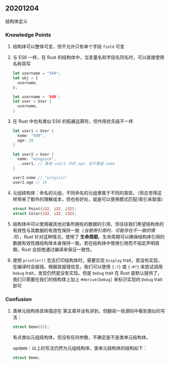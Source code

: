 ## 20201204

结构体定义

### Knowledge Points

1. 结构体可以整体可变，但不允许只有单个字段 `field` 可变

2. 与 ES6 一样，在 Rust 的结构体中，当变量名和字段名同名时，可以直接使用名称简写

   ```js
   let username = "549";
   let obj = {
     username,
   };
   ```

   ```rust
   let username = '549';
   let user = User {
     username,
   }
   ```

3. 在 Rust 中也有类似 ES6 的拓展运算符，但作用优先级不一样

   ```rust
   let user1 = User {
     name: "549",
     age: 18
   }

   let user2 = User {
     name: "wingsico",
     ..user1, // 重用 user1 中的 age，但不覆盖 name
   }

   user2.name // "wingsico"
   user2.age // 18
   ```

4. 元组结构体：命名的元组，不同命名的元组隶属于不同的类型。（但总觉得这样带来了额外的理解成本，但也有好处，就是可以使用模式匹配/索引来取值）

   ```rust
   struct Point(i32, i32, i32);
   struct Color(i32, i32, i32);
   ```

5. 结构体中可以使用被其他对象所拥有的数据的引用，但往往我们希望结构体的有效性与其数据的有效性保持一致（_当使用引用时，可能存在不一致的情况_），Rust 针对这种情况，使用了 **生命周期**，生命周期可以确保结构体引用的数据有效性跟结构体本身保持一致。若在结构体中使用引用而不指定声明周期，Rust 会拒绝通过编译来保证一致性。

6. 使用 `println!()` 宏去打印结构体时，需要实现 `Display` trait，若没有实现，在编译时会报错。根据其报错信息，我们可以使用 `{:?}` 或 `{:#?}` 来尝试调用 `Debug` trait，发现仍然是没有实现。但是 `Debug` trait 在 Rust 是默认提供了，我们只需要在我们的结构体上加上 `#derive[Debug]` 来标识实现的 `Debug` trait 即可

### Confusion

1. 类单元结构体具体描述在 第五章并没有讲到，但翻阅一些源码中看到类似的写法：

   ```rust
   struct Demo(());
   ```

   有点类似元组结构体，但没有任何参数，不确定是不是类单元结构体。

   update：以上的写法仍然为元组结构体，类单元结构体的结构如下：

   ```rust
   struct Demo;
   ```
